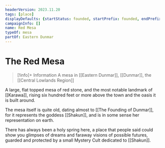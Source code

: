```yaml
---
headerVersion: 2023.11.20
tags: [place]
displayDefaults: {startStatus: founded, startPrefix: founded, endPrefix: destroyed, endStatus: destroyed}
campaignInfo: []
name: Red Mesa
typeOf: mesa
partOf: Eastern Dunmar
---
```

# The Red Mesa
>[!info]+ Information
> A mesa in [[Eastern Dunmar]], [[Dunmar]], the [[Central Lowlands Region]]

A large, flat topped mesa of red stone, and the most notable landmark of [[Karawa]], rising six hundred feet or more above the town and the oasis it is built around.

The mesa itself is quite old, dating almost to [[The Founding of Dunmar]], for it represents the goddess [[Shakun]], and is in some sense her representation on earth.

There has always been a holy spring here, a place that people said could show you glimpses of dreams and faraway visions of possible futures, guarded and protected by a small Mystery Cult dedicated to [[Shakun]].

